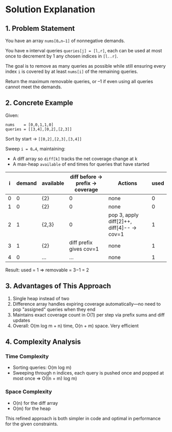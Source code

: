 # Solution Explanation

## 1. Problem Statement

You have an array `nums[0…n–1]` of nonnegative demands.

You have `m` interval queries `queries[j] = [l,r]`, each can be used at most once to decrement by 1 any chosen indices in `[l..r]`.

The goal is to remove as many queries as possible while still ensuring every index `i` is covered by at least `nums[i]` of the remaining queries.

Return the maximum removable queries, or –1 if even using all queries cannot meet the demands.

## 2. Concrete Example

Given:
```
nums    = [0,0,1,1,0]
queries = [[3,4],[0,2],[2,3]]
```

Sort by start → `[[0,2],[2,3],[3,4]]`

Sweep `i = 0…4`, maintaining:
- A diff array so `diff[k]` tracks the net coverage change at k
- A max-heap `available` of end times for queries that have started

| i | demand | available | diff before → prefix → coverage | Actions | used |
|---|---------|-----------|--------------------------------|---------|------|
| 0 | 0 | {2} | 0 | none | 0 |
| 1 | 0 | {2} | 0 | none | 0 |
| 2 | 1 | {2,3} | 0 | pop 3, apply diff[2]++, diff[4]-- → cov=1 | 1 |
| 3 | 1 | {2} | diff prefix gives cov=1 | none | 1 |
| 4 | 0 | … | … | none | 1 |

Result: used = 1 ⇒ removable = 3−1 = 2

## 3. Advantages of This Approach

1. Single heap instead of two
2. Difference array handles expiring coverage automatically—no need to pop "assigned" queries when they end
3. Maintains exact coverage count in O(1) per step via prefix sums and diff updates
4. Overall: O(m log m + n) time, O(n + m) space. Very efficient

## 4. Complexity Analysis

### Time Complexity
- Sorting queries: O(m log m)
- Sweeping through n indices, each query is pushed once and popped at most once ⇒ O((n + m) log m)

### Space Complexity
- O(n) for the diff array
- O(m) for the heap

This refined approach is both simpler in code and optimal in performance for the given constraints. 
